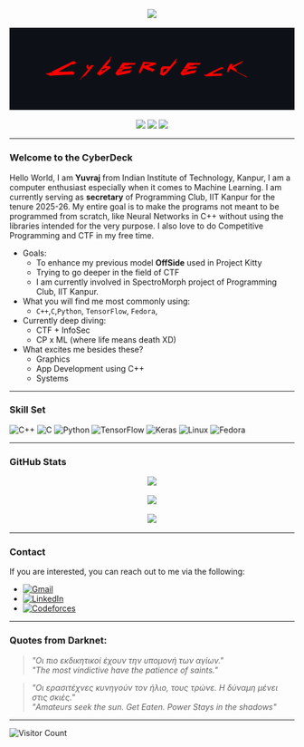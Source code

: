 <p align="center">
  <img src="https://readme-typing-svg.herokuapp.com?font=Orbitron&size=24&duration=3000&color=FF0055&center=true&vCenter=true&width=600&lines=console.log('Hello+Cyber+World');Welcome+to+Cyberdeck" />
</p>

<p align="center">
  <img src="https://github.com/NovaPrime2077/NovaPrime2077/blob/main/Cyberdeck2.png" alt="NovaPrime2077 Cyberpunk Banner" />
</p>

<p align="center">
  <img src="https://img.shields.io/badge/Status-Cyberdeck_Active-c414ff?style=flat-square&labelColor=52000b&color=fc0505" />
  <img src="https://img.shields.io/badge/Linux-Kernel_User-25f7f0?style=flat-square&logo=linux&logoColor=faf737&labelColor=gray" />
  <img src="https://img.shields.io/badge/TensorFlow-Debugger-%2364b5f6?style=flat-square&logo=tensorflow&logoColor=FF6F00&labelColor=white" />
</p>

---

### Welcome to the CyberDeck
Hello World, I am **Yuvraj** from Indian Institute of Technology, Kanpur, I am a computer enthusiast especially when it comes to Machine Learning. I am currently serving as **secretary** of Programming Club, IIT Kanpur for the tenure 2025-26.
My entire goal is to make the programs not meant to be programmed from scratch, like Neural Networks in C++ without using the libraries intended for the very purpose.
I also love to do Competitive Programming and CTF in my free time.

- Goals:
  - To enhance my previous model **OffSide** used in Project Kitty
  - Trying to go deeper in the field of CTF
  - I am currently involved in SpectroMorph project of Programming Club, IIT Kanpur.
- What you will find me most commonly using:
  - `C++`,`C`,`Python`, `TensorFlow`, `Fedora`,
- Currently deep diving:
  - CTF + InfoSec
  - CP x ML (where life means death XD)
- What excites me besides these?
  - Graphics
  - App Development using C++
  - Systems

---

###  Skill Set

![C++](https://img.shields.io/badge/-C++-0f0f0f?style=flat-square&logo=c%2b%2b&logoColor=00fff0)
![C](https://img.shields.io/badge/-C-0f0f0f?style=flat-square&logo=c&logoColor=A8B9CC)
![Python](https://img.shields.io/badge/-Python-0f0f0f?style=flat-square&logo=python&logoColor=00fff0)
![TensorFlow](https://img.shields.io/badge/-TensorFlow-0f0f0f?style=flat-square&logo=tensorflow&logoColor=FF6F00)
![Keras](https://img.shields.io/badge/-Keras-0f0f0f?style=flat-square&logo=keras&logoColor=D00000)
![Linux](https://img.shields.io/badge/-Linux-0f0f0f?style=flat-square&logo=linux&logoColor=FCC624)
![Fedora](https://img.shields.io/badge/-Fedora-0f0f0f?style=flat-square&logo=fedora&logoColor=00fff0)

---

### GitHub Stats


<p align="center">
  <img src="https://github-readme-stats.vercel.app/api?username=novaprime2077&theme=radical&show_icons=true&hide_border=true" />
  <br/>
</p>

<p align="center">
  <img src="https://github-readme-stats.vercel.app/api/top-langs/?username=novaprime2077&layout=donut&theme=radical&hide_border=true" />
</p>

<p align="center">
  <img src="https://github-profile-summary-cards.vercel.app/api/cards/most-commit-language?username=novaprime2077&theme=radical" />
</p>

---

### Contact
If you are interested, you can reach out to me via the following:
- [![Gmail](https://img.shields.io/badge/Gmail-D14836?style=flat-square&logo=gmail&logoColor=white)](mailto:hypernova2189@gmail.com)
- [![LinkedIn](https://img.shields.io/badge/LinkedIn-0A66C2?style=flat-square&logo=linkedin&logoColor=white)](https://www.linkedin.com/in/yuvraj-singh-nirban-6bb016317/)
- [![Codeforces](https://img.shields.io/badge/Codeforces-1F8ACB?style=flat-square&logo=codeforces&logoColor=white)](https://codeforces.com/profile/NovaPrime2077)

---

### Quotes from Darknet:
> *"Οι πιο εκδικητικοί έχουν την υπομονή των αγίων."*  
> *"The most vindictive have the patience of saints."*

> *"Οι ερασιτέχνες κυνηγούν τον ήλιο, τους τρώνε. Η δύναμη μένει στις σκιές."*  
> *"Amateurs seek the sun. Get Eaten. Power Stays in the shadows"*
---
![Visitor Count](https://profile-counter.glitch.me/NovaPrime2077/count.svg)
